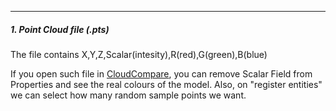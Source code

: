 ---
##### 1. Point Cloud file (.pts)

The file contains X,Y,Z,Scalar(intesity),R(red),G(green),B(blue)

If you open such file in [CloudCompare](ComputerVisionTools.md/#1.CloudCompare), you can remove Scalar Field from Properties and see the real colours of the model. Also, on "register entities" we can select how many random sample points we want.



